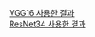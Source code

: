 [VGG16 사용한 결과](https://tensorboard.dev/experiment/5bY1dSzNT9ONUzasG5Wqug/#scalars)  
[ResNet34 사용한 결과](https://tensorboard.dev/experiment/PeaKa7qlSpmwWbNnIbw0cQ/#scalars)
